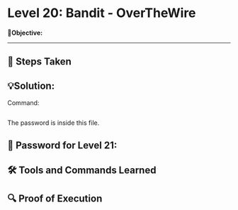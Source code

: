 # Level 20: Bandit - OverTheWire

**🎯Objective:**  


---

## 📝 Steps Taken


## 💡Solution:


  Command:
   ```bash
   
```
The password is inside this file.

## 🔑 Password for Level 21:

## 🛠️ Tools and Commands Learned

## 🔍 Proof of Execution
